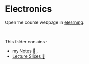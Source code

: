 # Electronics

Οpen the course webpage in [elearning](https://elearning.auth.gr/course/view.php?id=6268&lang=en).

<br />

This folder contains : 
- my [Notes]() [💾]() ,
- [Lecture Slides 📂]()


